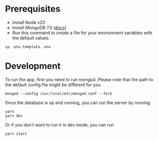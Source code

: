 # Prerequisites
- Install Node v20
- Install MongoDB 7.0 ([docs](https://www.mongodb.com/docs/manual/administration/install-community/))
- Run this command to create a file for your environment variables with the default values:
```
cp .env.template .env
```

# Development
To run the app, first you need to run mongod. Please note that the path to the default config file might be different for you.
```
mongod --config /usr/local/etc/mongod.conf --fork
```
Once the database is up and running, you can run the server by running
```
yarn
yarn dev
```
Or if you don't want to run it in dev mode, you can run
```
yarn start
```